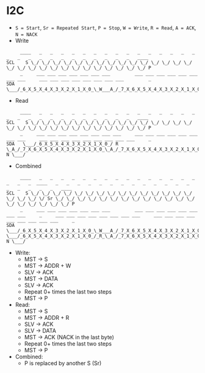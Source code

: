 # I2C

* `S = Start`, `Sr = Repeated Start`, `P = Stop`, `W = Write`, `R = Read`, `A = ACK`, `N = NACK`
* Write

```
     ____   _   _   _   _   _   _   _   _   _   _   _   _   _   _   _   _   _   _   _   _   _   _   _   _   _   _   _   ____
SCL    S \_/ \_/ \_/ \_/ \_/ \_/ \_/ \_/ \_/ \_/ \_/ \_/ \_/ \_/ \_/ \_/ \_/ \_/ \_/ \_/ \_/ \_/ \_/ \_/ \_/ \_/ \_/ \_/ P
     _     ___ ___ ___ ___ ___ ___ ___         ___ ___ ___ ___ ___ ___ ___ ___     ___ ___ ___ ___ ___ ___ ___ ___         _
SDA   \___/_6_X_5_X_4_X_3_X_2_X_1_X_0_\_W___A_/_7_X_6_X_5_X_4_X_3_X_2_X_1_X_0_\_A_/_7_X_6_X_5_X_4_X_3_X_2_X_1_X_0_\_A_____/
```
* Read

```
     ____   _   _   _   _   _   _   _   _   _   _   _   _   _   _   _   _   _   _   _   _   _   _   _   _   _   _   _   ____
SCL    S \_/ \_/ \_/ \_/ \_/ \_/ \_/ \_/ \_/ \_/ \_/ \_/ \_/ \_/ \_/ \_/ \_/ \_/ \_/ \_/ \_/ \_/ \_/ \_/ \_/ \_/ \_/ \_/ P
     _     ___ ___ ___ ___ ___ ___ ___ ___     ___ ___ ___ ___ ___ ___ ___ ___     ___ ___ ___ ___ ___ ___ ___ ___ ___     _
SDA   \___/_6_X_5_X_4_X_3_X_2_X_1_X_0_/ R \_A_/_7_X_6_X_5_X_4_X_3_X_2_X_1_X_0_\_A_/_7_X_6_X_5_X_4_X_3_X_2_X_1_X_0_/ N \___/
```
* Combined

```
     ____   _   _   _   _   _   _   _   _   _   _   _   _   _   _   _   _   _   _  ____   _   _   _   _   _   _   _   _   _   _   _   _   _   _   _   _   _   _   ____
SCL    S \_/ \_/ \_/ \_/ \_/ \_/ \_/ \_/ \_/ \_/ \_/ \_/ \_/ \_/ \_/ \_/ \_/ \_/ \/ Sr \_/ \_/ \_/ \_/ \_/ \_/ \_/ \_/ \_/ \_/ \_/ \_/ \_/ \_/ \_/ \_/ \_/ \_/ \_/ P
     _     ___ ___ ___ ___ ___ ___ ___         ___ ___ ___ ___ ___ ___ ___ ___     _     ___ ___ ___ ___ ___ ___ ___ ___     ___ ___ ___ ___ ___ ___ ___ ___ ___     _
SDA   \___/_6_X_5_X_4_X_3_X_2_X_1_X_0_\_W___A_/_7_X_6_X_5_X_4_X_3_X_2_X_1_X_0_\_A_/ \___/_6_X_5_X_4_X_3_X_2_X_1_X_0_/_R_\_A_/_7_X_6_X_5_X_4_X_3_X_2_X_1_X_0_/ N \___/
```

* Write:
  * MST -> S
  * MST -> ADDR + W
  * SLV -> ACK
  * MST -> DATA
  * SLV -> ACK
  * Repeat 0+ times the last two steps
  * MST -> P
* Read:
  * MST -> S
  * MST -> ADDR + R
  * SLV -> ACK
  * SLV -> DATA
  * MST -> ACK (NACK in the last byte)
  * Repeat 0+ times the last two steps
  * MST -> P
* Combined:
  * P is replaced by another S (Sr)

